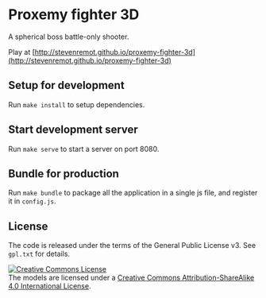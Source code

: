 # Proxemy fighter 3D

A spherical boss battle-only shooter.

Play at [http://stevenremot.github.io/proxemy-fighter-3d](http://stevenremot.github.io/proxemy-fighter-3d)

## Setup for development

Run `make install` to setup dependencies.

## Start development server

Run `make serve` to start a server on port 8080.

## Bundle for production

Run `make bundle` to package all the application in a single js file,
and register it in `config.js`.

## License

The code is released under the terms of the General Public License
v3. See `gpl.txt` for details.

<a rel="license" href="http://creativecommons.org/licenses/by-sa/4.0/"><img alt="Creative Commons License" style="border-width:0" src="https://i.creativecommons.org/l/by-sa/4.0/88x31.png" /></a><br />The models are licensed under a <a rel="license" href="http://creativecommons.org/licenses/by-sa/4.0/">Creative Commons Attribution-ShareAlike 4.0 International License</a>.
